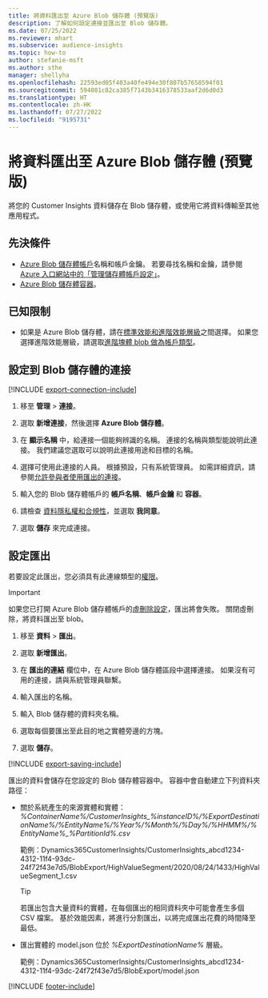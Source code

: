 ```yaml
---
title: 將資料匯出至 Azure Blob 儲存體 (預覽版)
description: 了解如何設定連接並匯出至 Blob 儲存體。
ms.date: 07/25/2022
ms.reviewer: mhart
ms.subservice: audience-insights
ms.topic: how-to
author: stefanie-msft
ms.author: sthe
manager: shellyha
ms.openlocfilehash: 22593ed05f403a40fe494e30f807b57658594f01
ms.sourcegitcommit: 594081c82ca385f7143b3416378533aaf2d6d0d3
ms.translationtype: HT
ms.contentlocale: zh-HK
ms.lasthandoff: 07/27/2022
ms.locfileid: "9195731"
---
```

# <a name="export-data-to-an-azure-blob-storage-preview"></a>將資料匯出至 Azure Blob 儲存體 (預覽版)

將您的 Customer Insights 資料儲存在 Blob 儲存體，或使用它將資料傳輸至其他應用程式。

## <a name="prerequisites"></a>先決條件

- [Azure Blob 儲存體帳戶](/azure/storage/blobs/create-data-lake-storage-account)名稱和帳戶金鑰。 若要尋找名稱和金鑰，請參閱 [Azure 入口網站中的「管理儲存體帳戶設定」](/azure/storage/common/storage-account-manage)。
- [Azure Blob 儲存體容器](/azure/storage/blobs/storage-quickstart-blobs-portal#create-a-container)。

## <a name="known-limitations"></a>已知限制

- 如果是 Azure Blob 儲存體，請在[標準效能和進階效能層級](/azure/storage/blobs/storage-blob-performance-tiers)之間選擇。 如果您選擇進階效能層級，請選取[進階塊體 blob 做為帳戶類型](/azure/storage/common/storage-account-overview#types-of-storage-accounts)。

## <a name="set-up-connection-to-blob-storage"></a>設定到 Blob 儲存體的連接

[!INCLUDE [export-connection-include](includes/export-connection-admn.md)]

1. 移至 **管理** > **連接**。

1. 選取 **新增連接**，然後選擇 **Azure Blob 儲存體**。

1. 在 **顯示名稱** 中，給連接一個能夠辨識的名稱。 連接的名稱與類型能說明此連接。 我們建議您選取可以說明此連接用途和目標的名稱。

1. 選擇可使用此連接的人員。 根據預設，只有系統管理員。 如需詳細資訊，請參閱[允許參與者使用匯出的連接](connections.md#allow-contributors-to-use-a-connection-for-exports)。

1. 輸入您的 Blob 儲存體帳戶的 **帳戶名稱**、**帳戶金鑰** 和 **容器**。

1. 請檢查 [資料隱私權和合規性](connections.md#data-privacy-and-compliance)，並選取 **我同意**。

1. 選取 **儲存** 來完成連接。

## <a name="configure-an-export"></a>設定匯出

若要設定此匯出，您必須具有此連線類型的[權限](export-destinations.md#set-up-a-new-export)。

> [!IMPORTANT]
> 如果您已打開 Azure Blob 儲存體帳戶的[虛刪除設定](/azure/storage/blobs/soft-delete-blob-enable)，匯出將會失敗。 關閉虛刪除，將資料匯出至 blob。

1. 移至 **資料** > **匯出**。

1. 選取 **新增匯出**。

1. 在 **匯出的連結** 欄位中，在 Azure Blob 儲存體區段中選擇連接。 如果沒有可用的連接，請與系統管理員聯繫。

1. 輸入匯出的名稱。

1. 輸入 Blob 儲存體的資料夾名稱。

1. 選取每個要匯出至此目的地之實體旁邊的方塊。

1. 選取 **儲存**。

[!INCLUDE [export-saving-include](includes/export-saving.md)]

匯出的資料會儲存在您設定的 Blob 儲存體容器中。 容器中會自動建立下列資料夾路徑：

- 關於系統產生的來源實體和實體：  
  *%ContainerName%/CustomerInsights_%instanceID%/%ExportDestinationName%/%EntityName%/%Year%/%Month%/%Day%/%HHMM%/%EntityName%_%PartitionId%.csv*  

  範例：Dynamics365CustomerInsights/CustomerInsights_abcd1234-4312-11f4-93dc-24f72f43e7d5/BlobExport/HighValueSegment/2020/08/24/1433/HighValueSegment_1.csv
  
  > [!TIP]
  > 若匯出包含大量資料的實體，在每個匯出的相同資料夾中可能會產生多個 CSV 檔案。 基於效能因素，將進行分割匯出，以將完成匯出花費的時間降至最低。

- 匯出實體的 model.json 位於 *%ExportDestinationName%* 層級。  
  
  範例：Dynamics365CustomerInsights/CustomerInsights_abcd1234-4312-11f4-93dc-24f72f43e7d5/BlobExport/model.json

[!INCLUDE [footer-include](includes/footer-banner.md)]
